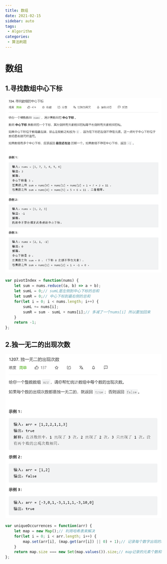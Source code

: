 ```yaml
---
title: 数组
date: 2021-02-15
sidebar: auto
tags:
 - Algorithm
categories: 
 - 算法刷题
---
```




# 数组

## 1.寻找数组中心下标

![image-20220703033241265](../images/image-20220703033241265.png)

```js
var pivotIndex = function(nums) {
    let sum = nums.reduce((a, b) => a + b);
    let sumL = 0;// sumL是左侧到中心下标的总和
    let sumR = 0;// 中心下标到最右侧的总和
    for(let i = 0; i < nums.length; i++) {
        sumL += nums[i];
        sumR = sum - sumL + nums[i];// 多减了一个nums[i] 所以要加回来
    }
    return -1;
};
```

## 2.独一无二的出现次数

![image-20220703041013346](../images/image-20220703041013346.png)

```js
var uniqueOccurrences = function(arr) {
    let map = new Map();// 利用哈希表来解决
    for(let i = 0; i < arr.length; i++) {
        map.set(arr[i], (map.get(arr[i]) || 0) + 1);// 记录每个数字出现的次数
    }
    return map.size === new Set(map.values()).size;// map记录的元素个数和去了重的map记录的次数对比
};
```

